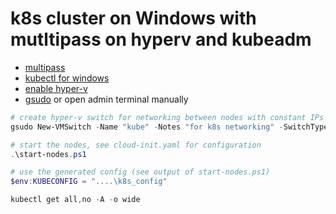 # k8s cluster on Windows with mutltipass on hyperv and kubeadm

- [multipas](https://multipass.run/)[s](https://medium.com/critical-mass/multipass-e6f637a44e1d)
- [kubectl for windows](https://kubernetes.io/docs/tasks/tools/install-kubectl-windows/)
- [enable hyper-v](https://techcommunity.microsoft.com/t5/educator-developer-blog/step-by-step-enabling-hyper-v-for-use-on-windows-11/ba-p/3745905)
- [gsudo](https://github.com/gerardog/gsudo) or open admin terminal manually

```powershell
# create hyper-v switch for networking between nodes with constant IPs
gsudo New-VMSwitch -Name "kube" -Notes "for k8s networking" -SwitchType Private

# start the nodes, see cloud-init.yaml for configuration
.\start-nodes.ps1

# use the generated config (see output of start-nodes.ps1)
$env:KUBECONFIG = "....\k8s_config"

kubectl get all,no -A -o wide
```
